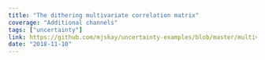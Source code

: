 ```yaml
---
title: "The dithering multivariate correlation matrix"
coverage: "Additional channels"
tags: ["uncertainty"]
link: https://github.com/mjskay/uncertainty-examples/blob/master/multivariate-regression.md
date: "2018-11-10"
---
```

